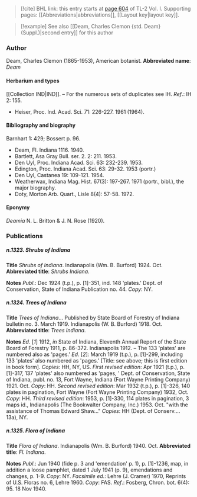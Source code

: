 > [!cite] BHL link: this entry starts at [page 604](https://www.biodiversitylibrary.org/page/33120735) of TL-2 Vol. I.
> Supporting pages: [[Abbreviations|abbreviations]], [[Layout key|layout key]].

> [!example] See also [[Deam, Charles Clemon {std. Deam} (Suppl.)|second entry]] for this author

### Author

Deam, Charles Clemon (1865-1953), American botanist. 
**Abbreviated name**: *Deam*

#### Herbarium and types

[[Collection IND|IND]]. – For the numerous sets of duplicates see IH.
*Ref*.: IH 2: 155.
- Heiser, Proc. Ind. Acad. Sci. 71: 226-227. 1961 (1964).

#### Bibliography and biography

Barnhart 1: 429; Bossert p. 96.
- Deam, Fl. Indiana 1116. 1940.
- Bartlett, Asa Gray Bull. ser. 2. 2: 211. 1953.
- Den Uyl, Proc. Indiana Acad. Sci. 63: 232-239. 1953.
- Edington, Proc. Indiana Acad. Sci. 63: 29-32. 1953 (portr.)
- Den Uyl, Castanea 19: 109-121. 1954.
- Weatherwax, Indiana Mag. Hist. 67(3): 197-267. 1971 (portr., bibl.), the major biography.
- Doty, Morton Arb. Quart., Lisle 8(4): 57-58. 1972.

#### Eponymy

*Deamia* N. L. Britton & J. N. Rose (1920).

### Publications

##### n.1323. Shrubs of Indiana

**Title**
*Shrubs of Indiana*. Indianapolis (Wm. B. Burford) 1924. Oct.
**Abbreviated title**: *Shrubs Indiana*.

**Notes**
*Publ*.: Dec 1924 (t.p.), p. \[1\]-351, ind. 148 'plates.' Dept. of Conservation, State of Indiana Publication no. 44. *Copy*: NY.

##### n.1324. Trees of Indiana

**Title**
*Trees of Indiana*... Published by State Board of Forestry of Indiana bulletin no. 3. March 1919. Indianapolis (W. B. Burford) 1918. Oct.
**Abbreviated title**: *Trees Indiana*.

**Notes**
*Ed*. \[*1*\] 1912, *in* State of Indiana, Eleventh Annual Report of the State Board of Forestry 1911, p. 86-372. Indianapolis 1912. – The 133 'plates' are numbered also as 'pages.'
*Ed*. \[*2*\]: March 1919 (t.p.), p. \[1\]-299, including 133 'plates' also numbered as 'pages.' \[Title: see above; this is first edition in book form\]. *Copies*: HH, NY, US.
*First revised edition*: Apr 1921 (t.p.), p. \[1\]-317, 137 'plates' also numbered as 'pages, ' Dept. of Conservation, State of Indiana, publ. no. 13, Fort Wayne, Indiana (Fort Wayne Printing Company) 1921. Oct. *Copy*: HH.
*Second revised edition*: Mar 1932 (t.p.), p. \[1\]-326, 140 plates in pagination, Fort Wayne (Fort Wayne Printing Company) 1932, Oct. *Copy*: HH.
*Third revised edition*: 1953, p. \[1\]-330, 114 plates in pagination, 3 maps id., Indianapolis (The Bookwalter Company, Inc.) 1953. Oct. "with the assistance of Thomas Edward Shaw..." *Copies*: HH (Dept. of Conserv.... 13a), NY.

##### n.1325. Flora of Indiana

**Title**
*Flora of Indiana*. Indianapolis (Wm. B. Burford) 1940. Oct.
**Abbreviated title**: *Fl. Indiana*.

**Notes**
*Publ*.: Jun 1940 (fide p. 3 and 'emendation' p. 1), p. \[1\]-1236, map, in addition a loose pamphlet, dated 1 July 1941 (p. 9), emendations and changes, p. 1-9. *Copy*: NY.
*Facsimile ed*.: Lehre (J. Cramer) 1970, Reprints of U.S. Floras no. 6, Lehre 1960. *Copy*: FAS.
*Ref*.: Fosberg, Chron. bot. 6(4): 95. 18 Nov 1940.

